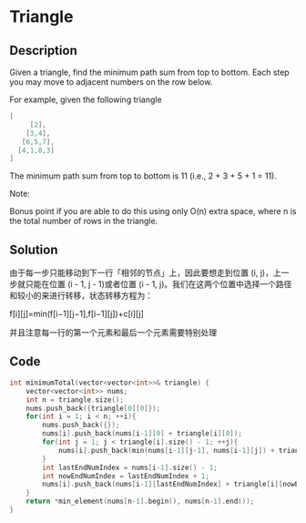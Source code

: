 # Triangle

## Description
Given a triangle, find the minimum path sum from top to bottom. Each step you may move to adjacent numbers on the row below.

For example, given the following triangle
```C
[
     [2],
    [3,4],
   [6,5,7],
  [4,1,8,3]
]
```
The minimum path sum from top to bottom is 11 (i.e., 2 + 3 + 5 + 1 = 11).

Note:

Bonus point if you are able to do this using only O(n) extra space, where n is the total number of rows in the triangle.

## Solution

由于每一步只能移动到下一行「相邻的节点」上，因此要想走到位置 (i, j)，上一步就只能在位置 (i - 1, j - 1)或者位置 (i - 1, j)。我们在这两个位置中选择一个路径和较小的来进行转移，状态转移方程为：

f[i][j]=min(f[i−1][j−1],f[i−1][j])+c[i][j]

并且注意每一行的第一个元素和最后一个元素需要特别处理


## Code
```c++
int minimumTotal(vector<vector<int>>& triangle) {
    vector<vector<int>> nums;
    int n = triangle.size();
    nums.push_back({triangle[0][0]});
    for(int i = 1; i < n; ++i){
        nums.push_back({});
        nums[i].push_back(nums[i-1][0] + triangle[i][0]);
        for(int j = 1; j < triangle[i].size() - 1; ++j){
            nums[i].push_back(min(nums[i-1][j-1], nums[i-1][j]) + triangle[i][j]);
        }
        int lastEndNumIndex = nums[i-1].size() - 1;
        int nowEndNumIndex = lastEndNumIndex + 1;
        nums[i].push_back(nums[i-1][lastEndNumIndex] + triangle[i][nowEndNumIndex]);
    }
    return *min_element(nums[n-1].begin(), nums[n-1].end());
}
```
